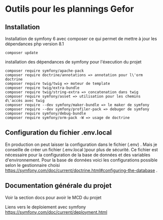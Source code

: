 # Outils pour les plannings Gefor

## Installation

Installation de symfony 6 avec composer ce qui permet de mettre à jour les dépendances
php version 8.1

```Shell
composer update
```

installation des dépendances de symfony pour l'éxecution du projet

```Shell
composer require symfony/apache-pack
composer require doctrine/annotations => annotation pour l\'orm doctrine
composer require twig/twig => moteur de template
composer require twig/extra-bundle
composer require twig/string-extra => concatenation dans twig
composer require symfony/asset => utilisation pour les chemins d\'accès avec twig
composer require --dev symfony/maker-bundle => le maker de symfony
composer require --dev symfony/profiler-pack => debuger de symfony
composer require symfony/debug-bundle
composer require symfony/orm-pack -W => usage de doctrine 
```

## Configuration  du fichier .env.local

En production on peut laisser la configuration dans le fichier (.env) . Mais je conseille de créer un fichier (.env.local )pour plus de sécurité. Ce fichier est nécessaire pour la configuration de la base de données et des variables d'environnement.
Pour la base de données voici les configurations possible selon le gestionnaire choisi <https://symfony.com/doc/current/doctrine.html#configuring-the-database> .

## Documentation générale du projet

Voir la section docs pour avoir le MCD du projet

Liens vers le deploiement avec symfony
https://symfony.com/doc/current/deployment.html
